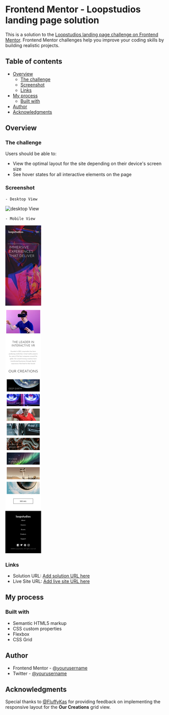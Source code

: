 # Frontend Mentor - Loopstudios landing page solution

This is a solution to the [Loopstudios landing page challenge on Frontend Mentor](https://www.frontendmentor.io/challenges/loopstudios-landing-page-N88J5Onjw). Frontend Mentor challenges help you improve your coding skills by building realistic projects.

## Table of contents

- [Overview](#overview)
  - [The challenge](#the-challenge)
  - [Screenshot](#screenshot)
  - [Links](#links)
- [My process](#my-process)
  - [Built with](#built-with)
- [Author](#author)
- [Acknowledgments](#acknowledgments)

## Overview

### The challenge

Users should be able to:

- View the optimal layout for the site depending on their device's screen size
- See hover states for all interactive elements on the page

### Screenshot

    - Desktop View

![desktop View](./screenshots/desktop.png)

    - Mobile View

![mobile View](./screenshots/mobile.png)

### Links

- Solution URL: [Add solution URL here](https://github.com/sreehariv-code/loopstudios-landing-page-main)
- Live Site URL: [Add live site URL here](https://sreehariv-code.github.io/loopstudios-landing-page-main/)

## My process

### Built with

- Semantic HTML5 markup
- CSS custom properties
- Flexbox
- CSS Grid

## Author

- Frontend Mentor - [@yourusername](https://www.frontendmentor.io/profile/yourusername)
- Twitter - [@yourusername](https://www.twitter.com/yourusername)

## Acknowledgments

Special thanks to [@FluffyKas](https://www.frontendmentor.io/profile/FluffyKas) for providing feedback on implementing the responsive layout for the **Our Creations** grid view.
